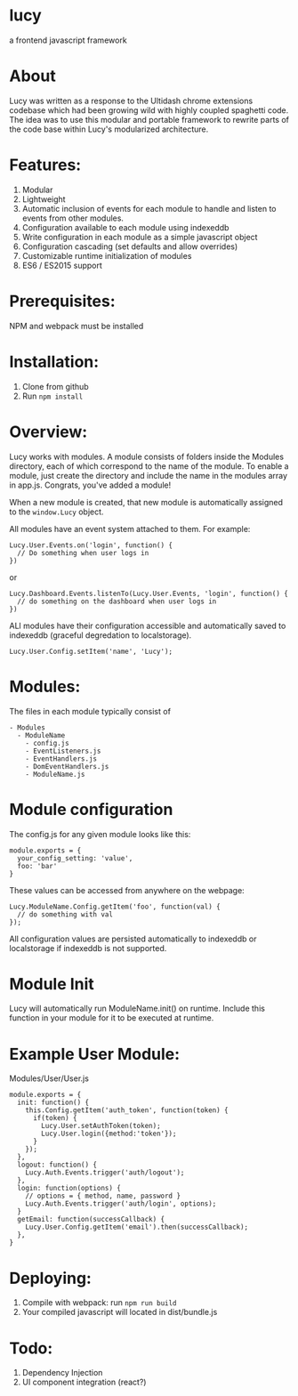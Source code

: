 # lucy
a frontend javascript framework


# About
Lucy was written as a response to the Ultidash chrome extensions codebase which had been growing wild with highly coupled spaghetti code. The idea was to use this modular and portable framework to rewrite parts of the code base within Lucy's modularized architecture.


# Features:
1. Modular
2. Lightweight
3. Automatic inclusion of events for each module to handle and listen to events from other modules.
4. Configuration available to each module using indexeddb
5. Write configuration in each module as a simple javascript object
6. Configuration cascading (set defaults and allow overrides)
7. Customizable runtime initialization of modules
8. ES6 / ES2015 support

# Prerequisites:

NPM and webpack must be installed

# Installation:

1. Clone from github
2. Run `npm install`

# Overview:
Lucy works with modules. A module consists of folders inside the Modules directory, each of which correspond to the name of the module. To enable a module, just create the directory and include the name in the modules array in app.js. Congrats, you've added a module!

When a new module is created, that new module is automatically assigned to the `window.Lucy` object. 

All modules have an event system attached to them. For example:

```
Lucy.User.Events.on('login', function() {
  // Do something when user logs in
})
```

or


```
Lucy.Dashboard.Events.listenTo(Lucy.User.Events, 'login', function() {
  // do something on the dashboard when user logs in
})
```

ALl modules have their configuration accessible and automatically saved to indexeddb (graceful degredation to localstorage).

```
Lucy.User.Config.setItem('name', 'Lucy');
```

# Modules:
The files in each module typically consist of

```
- Modules
  - ModuleName
    - config.js
    - EventListeners.js
    - EventHandlers.js
    - DomEventHandlers.js
    - ModuleName.js
```

# Module configuration
The config.js for any given module looks like this:

```
module.exports = {
  your_config_setting: 'value',
  foo: 'bar'
}
```
These values can be accessed from anywhere on the webpage:
```
Lucy.ModuleName.Config.getItem('foo', function(val) {
  // do something with val
});
```
All configuration values are persisted automatically to indexeddb or localstorage if indexeddb is not supported.

# Module Init
Lucy will automatically run ModuleName.init() on runtime. Include this function in your module for it to be executed at runtime.

# Example User Module:

Modules/User/User.js
```
module.exports = {
  init: function() {
    this.Config.getItem('auth_token', function(token) {
      if(token) {
        Lucy.User.setAuthToken(token);
        Lucy.User.login({method:'token'});
      }
    });
  },
  logout: function() {
    Lucy.Auth.Events.trigger('auth/logout');
  },
  login: function(options) {
    // options = { method, name, password }
    Lucy.Auth.Events.trigger('auth/login', options);
  }
  getEmail: function(successCallback) {
    Lucy.User.Config.getItem('email').then(successCallback);
  },
}
```

# Deploying:
1. Compile with webpack: run `npm run build`
2. Your compiled javascript will located in dist/bundle.js

# Todo:
1. Dependency Injection
2. UI component integration (react?)


